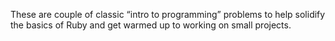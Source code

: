 These are couple of classic “intro to programming” problems to help solidify the  basics of Ruby and get warmed up to working on small projects.
